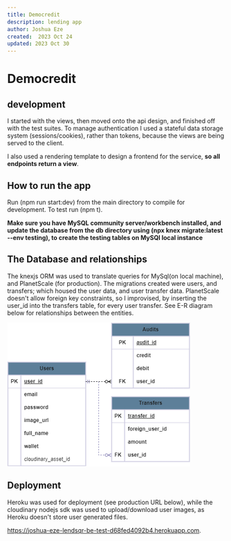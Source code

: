 ```yaml
---
title: Democredit
description: lending app
author: Joshua Eze
created:  2023 Oct 24
updated: 2023 Oct 30
---
```


Democredit
=========

## development
I started with the views, then moved onto the api design, and finished off with the test suites. To manage authentication I used a stateful data storage system (sessions/cookies), rather than tokens, because the views are being served to the client.

I also used a rendering template to design a frontend for the service, __so all endpoints return a view__.

## How to run the app

Run (npm run start:dev) from the main directory to compile for development. To test run (npm t). 

__Make sure you have MySQL community server/workbench installed, and update the database from the db directory using (npx knex migrate:latest --env testing), to create the testing tables on MySQl local instance__

## The Database and relationships

The knexjs ORM was used to translate queries for MySql(on local machine), and PlanetScale (for production). The migrations created were users, and transfers; which housed the user data, and user transfer data. PlanetScale doesn't allow foreign key constraints, so I improvised, by inserting the user_id into the transfers table, for every user transfer. See E-R diagram below for relationships between the entities.

[![demo credit ER diagram](/demo_credit.drawio.png?raw=true)](#erdiagram)

## Deployment

Heroku was used for deployment (see production URL below), while the cloudinary nodejs sdk was used to upload/download user images, as Heroku doesn't store user generated files.

https://joshua-eze-lendsqr-be-test-d68fed4092b4.herokuapp.com.





